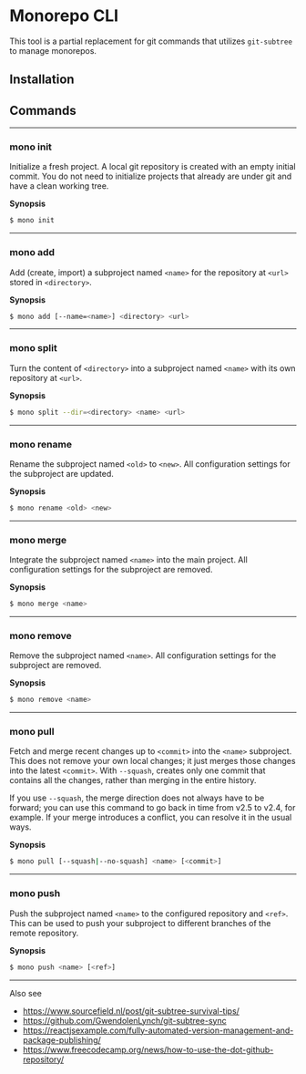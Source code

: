 # Monorepo CLI

This tool is a partial replacement for git commands that utilizes `git-subtree` to manage monorepos.

## Installation

## Commands

-------------

### mono init

Initialize a fresh project. A local git repository is created with an empty initial commit. You do not need to
initialize projects that already are under git and have a clean working tree.

**Synopsis**

```bash
$ mono init
```

-------------

### mono add

Add (create, import) a subproject named `<name>` for the repository at `<url>` stored in `<directory>`.

**Synopsis**

```bash
$ mono add [--name=<name>] <directory> <url>
```

-------------

### mono split

Turn the content of `<directory>` into a subproject named `<name>` with its own repository at `<url>`.

**Synopsis**

```bash
$ mono split --dir=<directory> <name> <url>
```

-------------

### mono rename

Rename the subproject named `<old>` to `<new>`. All configuration settings for the subproject are updated.

**Synopsis**

```bash
$ mono rename <old> <new>
```

-------------

### mono merge

Integrate the subproject named `<name>` into the main project. All configuration settings for the subproject are
removed.

**Synopsis**

```bash
$ mono merge <name>
```

-------------

### mono remove

Remove the subproject named `<name>`. All configuration settings for the subproject are removed.

**Synopsis**

```bash
$ mono remove <name>
```

-------------

### mono pull

Fetch and merge recent changes up to `<commit>` into the `<name>` subproject. This does not remove your own local
changes; it just merges those changes into the latest `<commit>`. With `--squash`, creates only one commit that contains
all the changes, rather than merging in the entire history.

If you use `--squash`, the merge direction does not always have to be forward; you can use this command to go back in
time from v2.5 to v2.4, for example. If your merge introduces a conflict, you can resolve it in the usual ways.

**Synopsis**

```bash
$ mono pull [--squash|--no-squash] <name> [<commit>]
```

-------------

### mono push

Push the subproject named `<name>` to the configured repository and `<ref>`. This can be used to push your subproject to
different branches of the remote repository.

**Synopsis**

```bash
$ mono push <name> [<ref>]
```

-------------

Also see
* https://www.sourcefield.nl/post/git-subtree-survival-tips/
* https://github.com/GwendolenLynch/git-subtree-sync
* https://reactjsexample.com/fully-automated-version-management-and-package-publishing/
* https://www.freecodecamp.org/news/how-to-use-the-dot-github-repository/

